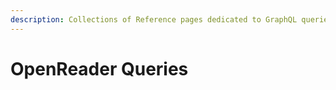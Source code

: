 ```yaml
---
description: Collections of Reference pages dedicated to GraphQL queries
---
```


# OpenReader Queries

